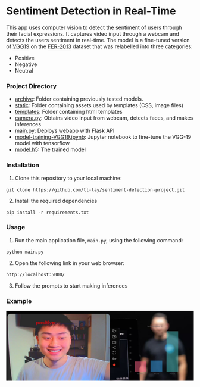 # Sentiment Detection in Real-Time
This app uses computer vision to detect the sentiment of users through their facial expressions. It captures video input through a webcam and detects the users sentiment in real-time. The model is a fine-tuned version of [VGG19](https://keras.io/api/applications/vgg/) on the [FER-2013](https://www.kaggle.com/datasets/msambare/fer2013) dataset that was relabelled into three categories:
- Positive
- Negative
- Neutral

### Project Directory
- [archive](archive): Folder containing previously tested models.
- [static](static): Folder containing assets used by templates (CSS, image files)
- [templates](templates): Folder containing html templates
- [camera.py](camera.py): Obtains video input from webcam, detects faces, and makes inferences
- [main.py](main.py): Deploys webapp with Flask API
- [model-training-VGG19.ipynb](model-training-VGG19.ipynb): Jupyter notebook to fine-tune the VGG-19 model with tensorflow
- [model.h5](model.h5): The trained model

### Installation
1. Clone this repository to your local machine:
   
```
git clone https://github.com/tl-lay/sentiment-detection-project.git
```

2. Install the required dependencies

```
pip install -r requirements.txt
```

### Usage
1. Run the main application file, `main.py`, using the following command:
```
python main.py
```
2. Open the following link in your web browser:
```
http://localhost:5000/
```
3. Follow the prompts to start making inferences

### Example

![Example.JPG](Example.JPG)
